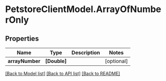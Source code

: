 # PetstoreClientModel.ArrayOfNumberOnly

## Properties
Name | Type | Description | Notes
------------ | ------------- | ------------- | -------------
**arrayNumber** | **[Double]** |  | [optional] 

[[Back to Model list]](../README.md#documentation-for-models) [[Back to API list]](../README.md#documentation-for-api-endpoints) [[Back to README]](../README.md)


